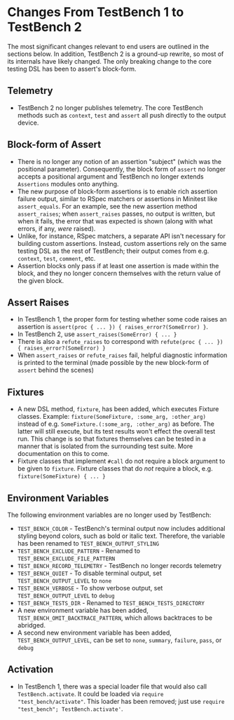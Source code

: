 Changes From TestBench 1 to TestBench 2
=======================================

The most significant changes relevant to end users are outlined in the sections below. In addition, TestBench 2 is a ground-up rewrite, so most of its internals have likely changed. The only breaking change to the core testing DSL has been to assert's block-form.

Telemetry
---------

* TestBench 2 no longer publishes telemetry. The core TestBench methods such as `context`, `test` and `assert` all push directly to the output device.

Block-form of Assert
--------------------

* There is no longer any notion of an assertion "subject" (which was the positional parameter). Consequently, the block form of `assert` no longer accepts a positional argument and TestBench no longer extends `Assertions` modules onto anything.
* The new purpose of block-form assertions is to enable rich assertion failure output, similar to RSpec matchers or assertions in Minitest like `assert_equals`. For an example, see the new assertion method `assert_raises`; when `assert_raises` passes, no output is written, but when it fails, the error that was expected is shown (along with what errors, if any, _were_ raised).
* Unlike, for instance, RSpec matchers, a separate API isn't necessary for building custom assertions. Instead, custom assertions rely on the same testing DSL as the rest of TestBench; their output comes from e.g. `context`, `test`, `comment`, etc.
* Assertion blocks only pass if at least one assertion is made within the block, and they no longer concern themselves with the return value of the given block.

Assert Raises
-------------

* In TestBench 1, the proper form for testing whether some code raises an assertion is `assert(proc { ... }) { raises_error?(SomeError) }`.
* In TestBench 2, use `assert_raises(SomeError) { ... }`
* There is also a `refute_raises` to correspond with `refute(proc { ... }) { raises_error?(SomeError) }`
* When `assert_raises` or `refute_raises` fail, helpful diagnostic information is printed to the terminal (made possible by the new block-form of `assert` behind the scenes)

Fixtures
--------

* A new DSL method, `fixture`, has been added, which executes Fixture classes. Example: `fixture(SomeFixture, :some_arg, :other_arg)` instead of e.g. `SomeFixture.(:some_arg, :other_arg)` as before. The latter will still execute, but its test results won't effect the overall test run. This change is so that fixtures themselves can be tested in a manner that is isolated from the surrounding test suite. More documentation on this to come.
* Fixture classes that implement `#call` do not require a block argument to be given to `fixture`. Fixture classes that do _not_ require a block, e.g. `fixture(SomeFixture) { ... }`

Environment Variables
---------------------

The following environment variables are no longer used by TestBench:

* `TEST_BENCH_COLOR` - TestBench's terminal output now includes additional styling beyond colors, such as bold or italic text. Therefore, the variable has been renamed to `TEST_BENCH_OUTPUT_STYLING`
* `TEST_BENCH_EXCLUDE_PATTERN` - Renamed to `TEST_BENCH_EXCLUDE_FILE_PATTERN`
* `TEST_BENCH_RECORD_TELEMETRY` - TestBench no longer records telemetry
* `TEST_BENCH_QUIET` - To disable terminal output, set `TEST_BENCH_OUTPUT_LEVEL` to `none`
* `TEST_BENCH_VERBOSE` - To show verbose output, set `TEST_BENCH_OUTPUT_LEVEL` to `debug`
* `TEST_BENCH_TESTS_DIR` - Renamed to `TEST_BENCH_TESTS_DIRECTORY`
* A new environment variable has been added, `TEST_BENCH_OMIT_BACKTRACE_PATTERN`, which allows backtraces to be abridged.
* A second new environment variable has been added, `TEST_BENCH_OUTPUT_LEVEL`, can be set to `none`, `summary`, `failure`, `pass`, or `debug`

Activation
----------

* In TestBench 1, there was a special loader file that would also call `TestBench.activate`. It could be loaded via `require "test_bench/activate"`. This loader has been removed; just use `require "test_bench"; TestBench.activate'`.
